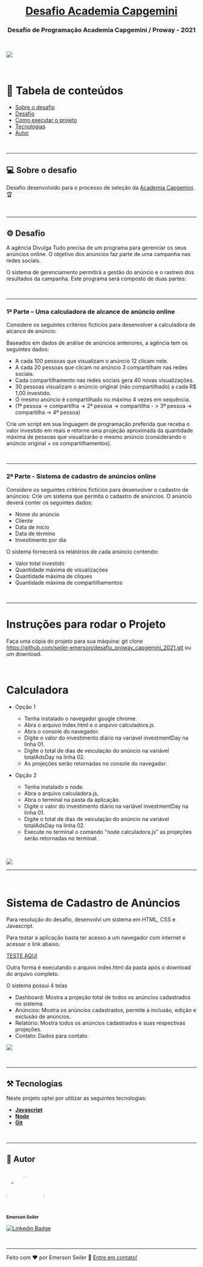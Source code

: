 <h1 align="center">
    <a href="https://capgemini.proway.com.br/" alt="Desafio Academia Capgemini"> Desafio Academia Capgemini  </a>
</h1>

<h3 align="center">
    Desafio de Programação Academia Capgemini / Proway - 2021
</h3>
</br>

![](./gifs/seiler_ads.gif)

</br>

📜 Tabela de conteúdos
=================

   * [Sobre o desafio](#sobre-o-projeto)
   * [Desafio](#-desafio)
   * [Como executar o projeto](#-como-executar-o-projeto)
   * [Tecnologias](#-tecnologias)
   * [Autor](#-autor)


</br>

---

## 💻 Sobre o desafio

 Desafio desenvolvido para o processo de seleção da  [Academia Capgemini](http://capgemini.proway.com.br/). 🏆

<br>

---

## ⚙️ Desafio

A agência Divulga Tudo precisa de um programa para gerenciar os seus anúncios online.
O objetivo dos anúncios faz parte de uma campanha nas redes sociais.

O sistema de gerenciamento permitirá a gestão do anúncio e o rastreio dos resultados da campanha.
Este programa será composto de duas partes:

</br>

----

### 1ª Parte – Uma calculadora de alcance de anúncio online
 
Considere os seguintes critérios fictícios para desenvolver a calculadora de alcance de anúncio:

Baseados em dados de análise de anúncios anteriores, a agência tem os seguintes dados: 
  - A cada 100 pessoas que visualizam o anúncio 12 clicam nele.
  - A cada 20 pessoas que clicam no anúncio 3 compartilham nas redes sociais.
  - Cada compartilhamento nas redes sociais gera 40 novas visualizações.
  - 30 pessoas visualizam o anúncio original (não compartilhado) a cada R$ 1,00 investido.
  - O mesmo anúncio é compartilhado no máximo 4 vezes em sequência.
  - (1ª pessoa -> compartilha -> 2ª pessoa -> compartilha - > 3ª pessoa -> compartilha -> 4ª pessoa)

Crie um script em sua linguagem de programação preferida que receba o valor investido em reais e retorne uma projeção aproximada da quantidade máxima de pessoas que visualizarão o mesmo anúncio (considerando o anúncio original + os compartilhamentos).

</br>

----
### 2ª Parte - Sistema de cadastro de anúncios online

Considere os seguintes critérios fictícios para desenvolver o cadastro de anúncios:
Crie um sistema que permita o cadastro de anúncios. O anúncio deverá conter os seguintes dados:
  - Nome do anúncio
  - Cliente
  - Data de início
  - Data de término
  - Investimento por dia

O sistema fornecerá os relatórios de cada anúncio contendo:
  - Valor total investido
  - Quantidade máxima de visualizações
  - Quantidade máxima de cliques
  - Quantidade máxima de compartilhamentos


</br>

  ---

# Instruções para rodar o Projeto

Faça uma cópia do projeto para sua máquina: git clone https://github.com/seiler-emerson/desafio_proway_capgemini_2021.git ou um download.
</br>

</br>

# Calculadora
  - Opção 1
    - Tenha instalado o navegador google chrome.
    - Abra o arquivo Index.html e o arquivo calculadora.js.
    - Abra o console do navegador.
    - Digite o valor do investimento diário na variável investmentDay na linha 01.
    - Digite o total de dias de veiculação do anúncio na variável totalAdsDay na linha 02.
    - As projeções serão retornadas no console do navegador.

  - Opção 2
    - Tenha instalado o node.
    - Abra o arquivo calculadora.js.
    - Abra o terminal na pasta da aplicação.
    - Digite o valor do investimento diário na variável investmentDay na linha 01.
    - Digite o total de dias de veiculação do anúncio na variável totalAdsDay na linha 02.
    - Execute no terminal o comando "node calculadora.js" as projeções serão retornadas no terminal.
  
</br>

![](./gifs/seiler_calculadora.gif)

---

</br>

# Sistema de Cadastro de Anúncios

Para resolução do desafio, desenvolvi um sistema em HTML, CSS e Javascript.

Para testar a aplicação basta ter acesso a um navegador com internet e acessar o link abaixo.

[TESTE AQUI](https://seiler-emerson.github.io/proway_capgemini_2021/)

Outra forma é executando o arquivo index.html da pasta após o download do arquivo completo.

O sistema possui 4 telas
  - Dashboard: Mostra a projeção total de todos os anúncios cadastrados no sistema.
  - Anúncios: Mostra os anúncios cadastrados, permite a inclusão, edição e exclusão de anúncios.
  - Relatório: Mostra todos os anúncios cadastrados e suas respectivas projeções.
  - Contato: Dados para contato.

![](./gifs/seiler_ads.gif)

</br>

---

## ⚒ Tecnologias

Neste projeto optei por utilizar as seguintes tecnologias:



-   **[Javascript](https://www.javascript.com/)**
-   **[Node](https://nodejs.org/en/)**
-   **[Git](https://git-scm.com/)**

</br>

---

## 👷 Autor

<br>

<a href="https://www.linkedin.com/in/seileremerson/">
 <img style="border-radius: 50%;" src="https://avatars.githubusercontent.com/seiler-emerson" width="100px;" alt=""/>
 <br />
 <sub><b>Emerson Seiler</b></sub></a> <a href="https://www.linkedin.com/in/seileremerson/" title="Emerson Seiler"></a>
 <br />

[![Linkedin Badge](https://img.shields.io/badge/-seileremerson-blue?style=flat-square&logo=Linkedin&logoColor=white&link=https://www.linkedin.com/in/diogoalvesti/)](https://www.linkedin.com/in/seileremerson/)

<br>

---


Feito com ❤️ por Emerson Seiler 👋 [Entre em contato!](https://www.linkedin.com/in/seileremerson/)
